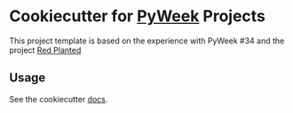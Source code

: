 # Cookiecutter for [PyWeek](https://pyweek.org/) Projects

This project template is based on the experience with PyWeek #34
and the project [Red Planted](https://github.com/PyUGAT/pyweek34/)


## Usage

See the cookiecutter [docs](https://cookiecutter.readthedocs.io/en/stable/usage.html).
